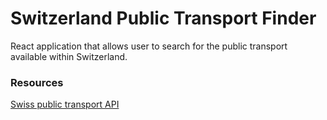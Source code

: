 # Switzerland Public Transport Finder

React application that allows user to search for the public transport available within Switzerland.  

### Resources 
[Swiss public transport API](https://transport.opendata.ch)

